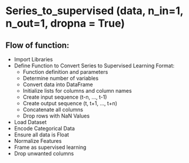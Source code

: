 # Series_to_supervised (data, n_in=1, n_out=1, dropna = True)

## Flow of function:

- Import Libraries
- Define Function to Convert Series to Supervised Learning Format:
  - Function definition and parameters
  - Determine number of variables
  - Convert data into DataFrame
  - Initialize lists for columns and column names
  - Create input sequence (t-n, ..., t-1)
  - Create output sequence (t, t+1, ..., t+n)
  - Concatenate all columns
  - Drop rows with NaN Values
- Load Dataset
- Encode Categorical Data
- Ensure all data is Float
- Normalize Features
- Frame as supervised learning
- Drop unwanted columns
